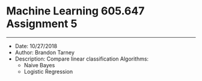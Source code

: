 # Machine Learning 605.647 Assignment 5
---
- Date: 10/27/2018
- Author: Brandon Tarney
- Description: Compare linear classification Algorithms:
	- Naive Bayes
	- Logistic Regression
